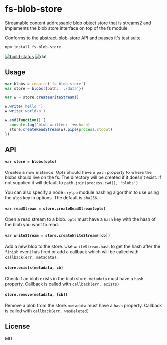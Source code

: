# fs-blob-store

Streamable content addressable [blob](http://en.wikipedia.org/wiki/Binary_large_object) object store that is streams2 and implements the blob store interface on top of the fs module.

Conforms to the [abstract-blob-store](https://github.com/maxogden/abstract-blob-store) API and passes it's test suite.

``` js
npm install fs-blob-store
```

[![build status](http://img.shields.io/travis/mafintosh/fs-blob-store.svg?style=flat)](http://travis-ci.org/mafintosh/fs-blob-store)
![dat](http://img.shields.io/badge/Development%20sponsored%20by-dat-green.svg?style=flat)

## Usage

``` js
var blobs = require('fs-blob-store')
var store = blobs({path: './data'})

var w = store.createWriteStream()

w.write('hello ')
w.write('world\n')

w.end(function() {
  console.log('blob written: '+w.hash)
  store.createReadStream(w).pipe(process.stdout)
})
```

## API

#### `var store = blobs(opts)`

Creates a new instance. Opts should have a `path` property to where the blobs should live on the fs. The directory will be created if it doesn't exist. If not supplied it will default to `path.join(process.cwd(), 'blobs')`

You can also specify a node `crytpo` module hashing algorithm to use using the `algo` key in options. The default is `sha256`.

#### `var readStream = store.createReadStream(opts)`

Open a read stream to a blob. `opts` must have a `hash` key with the hash of the blob you want to read.

#### `var writeStream = store.createWriteStream([cb])`

Add a new blob to the store. Use `writeStream.hash` to get the hash after the `finish` event has fired
or add a callback which will be called with `callback(err, metadata)`.

#### `store.exists(metadata, cb)`

Check if an blob exists in the blob store. `metadata` must have a `hash` property. Callback is called with `callback(err, exists)`

#### `store.remove(metadata, [cb])`

Remove a blob from the store. `metadata` must have a `hash` property. Callback is called with `callback(err, wasDeleted)`

## License

MIT